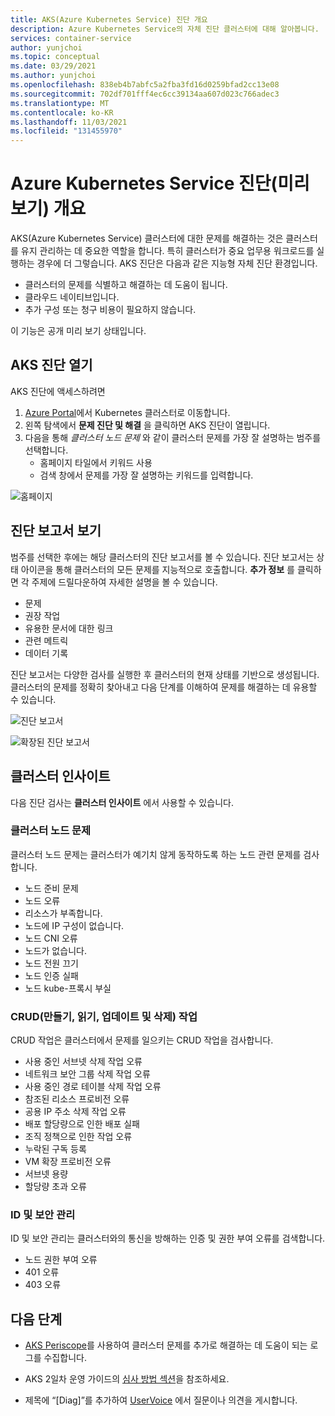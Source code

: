 ```yaml
---
title: AKS(Azure Kubernetes Service) 진단 개요
description: Azure Kubernetes Service의 자체 진단 클러스터에 대해 알아봅니다.
services: container-service
author: yunjchoi
ms.topic: conceptual
ms.date: 03/29/2021
ms.author: yunjchoi
ms.openlocfilehash: 838eb4b7abfc5a2fba3fd16d0259bfad2cc13e08
ms.sourcegitcommit: 702df701fff4ec6cc39134aa607d023c766adec3
ms.translationtype: MT
ms.contentlocale: ko-KR
ms.lasthandoff: 11/03/2021
ms.locfileid: "131455970"
---
```

# <a name="azure-kubernetes-service-diagnostics-preview-overview"></a>Azure Kubernetes Service 진단(미리 보기) 개요

AKS(Azure Kubernetes Service) 클러스터에 대한 문제를 해결하는 것은 클러스터를 유지 관리하는 데 중요한 역할을 합니다. 특히 클러스터가 중요 업무용 워크로드를 실행하는 경우에 더 그렇습니다. AKS 진단은 다음과 같은 지능형 자체 진단 환경입니다.
* 클러스터의 문제를 식별하고 해결하는 데 도움이 됩니다. 
* 클라우드 네이티브입니다.
* 추가 구성 또는 청구 비용이 필요하지 않습니다.

이 기능은 공개 미리 보기 상태입니다. 

## <a name="open-aks-diagnostics"></a>AKS 진단 열기

AKS 진단에 액세스하려면

1. [Azure Portal](https://portal.azure.com)에서 Kubernetes 클러스터로 이동합니다.
1. 왼쪽 탐색에서 **문제 진단 및 해결** 을 클릭하면 AKS 진단이 열립니다.
1. 다음을 통해 _클러스터 노드 문제_ 와 같이 클러스터 문제를 가장 잘 설명하는 범주를 선택합니다.
    * 홈페이지 타일에서 키워드 사용
    * 검색 창에서 문제를 가장 잘 설명하는 키워드를 입력합니다.

![홈페이지](./media/concepts-diagnostics/aks-diagnostics-homepage.png)

## <a name="view-a-diagnostic-report"></a>진단 보고서 보기

범주를 선택한 후에는 해당 클러스터의 진단 보고서를 볼 수 있습니다. 진단 보고서는 상태 아이콘을 통해 클러스터의 모든 문제를 지능적으로 호출합니다. **추가 정보** 를 클릭하면 각 주제에 드릴다운하여 자세한 설명을 볼 수 있습니다.
* 문제
* 권장 작업
* 유용한 문서에 대한 링크
* 관련 메트릭
* 데이터 기록 

진단 보고서는 다양한 검사를 실행한 후 클러스터의 현재 상태를 기반으로 생성됩니다. 클러스터의 문제를 정확히 찾아내고 다음 단계를 이해하여 문제를 해결하는 데 유용할 수 있습니다.

![진단 보고서](./media/concepts-diagnostics/diagnostic-report.png)

![확장된 진단 보고서](./media/concepts-diagnostics/node-issues.png)

## <a name="cluster-insights"></a>클러스터 인사이트

다음 진단 검사는 **클러스터 인사이트** 에서 사용할 수 있습니다.

### <a name="cluster-node-issues"></a>클러스터 노드 문제

클러스터 노드 문제는 클러스터가 예기치 않게 동작하도록 하는 노드 관련 문제를 검사합니다.

- 노드 준비 문제
- 노드 오류
- 리소스가 부족합니다.
- 노드에 IP 구성이 없습니다.
- 노드 CNI 오류
- 노드가 없습니다.
- 노드 전원 끄기
- 노드 인증 실패
- 노드 kube-프록시 부실

### <a name="create-read-update--delete-crud-operations"></a>CRUD(만들기, 읽기, 업데이트 및 삭제) 작업

CRUD 작업은 클러스터에서 문제를 일으키는 CRUD 작업을 검사합니다.

- 사용 중인 서브넷 삭제 작업 오류
- 네트워크 보안 그룹 삭제 작업 오류
- 사용 중인 경로 테이블 삭제 작업 오류
- 참조된 리소스 프로비전 오류
- 공용 IP 주소 삭제 작업 오류
- 배포 할당량으로 인한 배포 실패
- 조직 정책으로 인한 작업 오류
- 누락된 구독 등록
- VM 확장 프로비전 오류
- 서브넷 용량
- 할당량 초과 오류

### <a name="identity-and-security-management"></a>ID 및 보안 관리

ID 및 보안 관리는 클러스터와의 통신을 방해하는 인증 및 권한 부여 오류를 검색합니다.

- 노드 권한 부여 오류
- 401 오류
- 403 오류

## <a name="next-steps"></a>다음 단계

* [AKS Periscope](https://aka.ms/aksperiscope)를 사용하여 클러스터 문제를 추가로 해결하는 데 도움이 되는 로그를 수집합니다.

* AKS 2일차 운영 가이드의 [심사 방법 섹션](/azure/architecture/operator-guides/aks/aks-triage-practices)을 참조하세요.

* 제목에 “[Diag]”를 추가하여 [UserVoice](https://feedback.azure.com/d365community/forum/aabe212a-f724-ec11-b6e6-000d3a4f0da0) 에서 질문이나 의견을 게시합니다.
